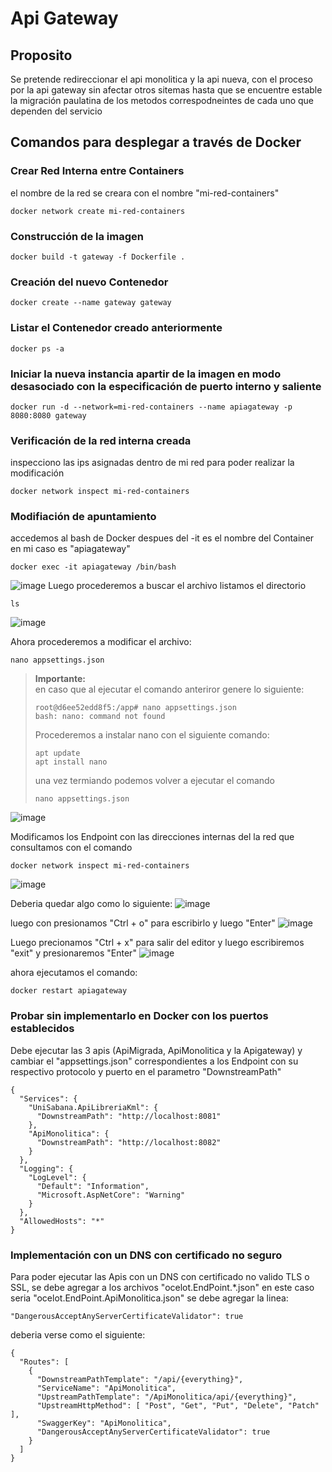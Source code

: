 # Api Gateway

## Proposito
Se pretende redireccionar el api monolitica y la api nueva, con el proceso por la api gateway sin afectar otros sitemas 
hasta que se encuentre estable la migración paulatina de los metodos correspodneintes de cada uno que dependen del servicio

## Comandos para desplegar a través de Docker

### Crear Red Interna entre Containers
el nombre de la red se creara con el nombre "mi-red-containers"
````
docker network create mi-red-containers

````

### Construcción de la imagen
```
docker build -t gateway -f Dockerfile .
```

### Creación del nuevo Contenedor
```
docker create --name gateway gateway
```

### Listar el Contenedor creado anteriormente
```
docker ps -a
```

### Iniciar la nueva instancia apartir de la imagen en modo desasociado con la especificación de puerto interno y saliente
```
docker run -d --network=mi-red-containers --name apiagateway -p 8080:8080 gateway
```

### Verificación de la red interna creada
inspecciono las ips asignadas dentro de mi red para poder realizar la modificación
````
docker network inspect mi-red-containers
````

### Modifiación de apuntamiento
accedemos al bash de Docker despues del -it es el nombre del Container en mi caso es "apiagateway"
````
docker exec -it apiagateway /bin/bash
````
![image](https://github.com/Belmarion/ActStranglerFig/assets/63727266/c76846bc-fbff-4431-8c1a-c4937905da64)
Luego procederemos a buscar el archivo listamos el directorio
````
ls
````
![image](https://github.com/Belmarion/ActStranglerFig/assets/63727266/98523ad3-3e3c-42c7-b927-2583e9e119f1)

Ahora procederemos a modificar el archivo:
```
nano appsettings.json
```
> **Importante: <br>**
> en caso que al ejecutar el comando anteriror genere lo siguiente:
>```
>root@d6ee52edd8f5:/app# nano appsettings.json
>bash: nano: command not found
>```
>Procederemos a instalar nano con el siguiente comando:
>```
>apt update
>apt install nano
>```
>una vez termiando podemos volver a ejecutar el comando
>```
>nano appsettings.json
>```
![image](https://github.com/Belmarion/ActStranglerFig/assets/63727266/2f97a9eb-09be-44e0-b1e6-d889cdf77f6a)

Modificamos los Endpoint con las direcciones internas del la red que consultamos con el comando
````
docker network inspect mi-red-containers
````
![image](https://github.com/Belmarion/ActStranglerFig/assets/63727266/66009fed-8d76-4267-9d70-d688030510a3)

Deberia quedar algo como lo siguiente:
![image](https://github.com/Belmarion/ActStranglerFig/assets/63727266/3137c70f-afa3-40cd-9dc4-ef8c0940390b)

luego con presionamos "Ctrl + o" para escribirlo y luego "Enter"
![image](https://github.com/Belmarion/ActStranglerFig/assets/63727266/cdbe6fae-94c2-4c7e-bcb9-57d88c108d3c)

Luego precionamos "Ctrl + x" para salir del editor y luego escribiremos "exit" y presionaremos "Enter"
![image](https://github.com/Belmarion/ActStranglerFig/assets/63727266/32024b31-fa8f-4afd-b10d-96f2875dfdba)

ahora ejecutamos el comando:
```
docker restart apiagateway
```

### Probar sin implementarlo en Docker con los puertos establecidos
Debe ejecutar las 3 apis (ApiMigrada, ApiMonolitica y la Apigateway) y cambiar el "appsettings.json" correspondientes a los Endpoint con su respectivo protocolo y puerto
en el parametro "DownstreamPath"
````
{
  "Services": {
    "UniSabana.ApiLibreriaKml": {
      "DownstreamPath": "http://localhost:8081"
    },
    "ApiMonolitica": {
      "DownstreamPath": "http://localhost:8082"
    }
  },
  "Logging": {
    "LogLevel": {
      "Default": "Information",
      "Microsoft.AspNetCore": "Warning"
    }
  },
  "AllowedHosts": "*"
}

````
### Implementación con un DNS con certificado no seguro
Para poder ejecutar las Apis con un DNS con certificado no valido TLS o SSL, se debe agregar a los archivos
"ocelot.EndPoint.*.json" en este caso seria "ocelot.EndPoint.ApiMonolitica.json" se debe agregar la linea:
````
"DangerousAcceptAnyServerCertificateValidator": true
````
deberia verse como el siguiente:
````
{
  "Routes": [
    {
      "DownstreamPathTemplate": "/api/{everything}",
      "ServiceName": "ApiMonolitica",
      "UpstreamPathTemplate": "/ApiMonolitica/api/{everything}",
      "UpstreamHttpMethod": [ "Post", "Get", "Put", "Delete", "Patch" ],
      "SwaggerKey": "ApiMonolitica",
      "DangerousAcceptAnyServerCertificateValidator": true
    }
  ]
}
````




